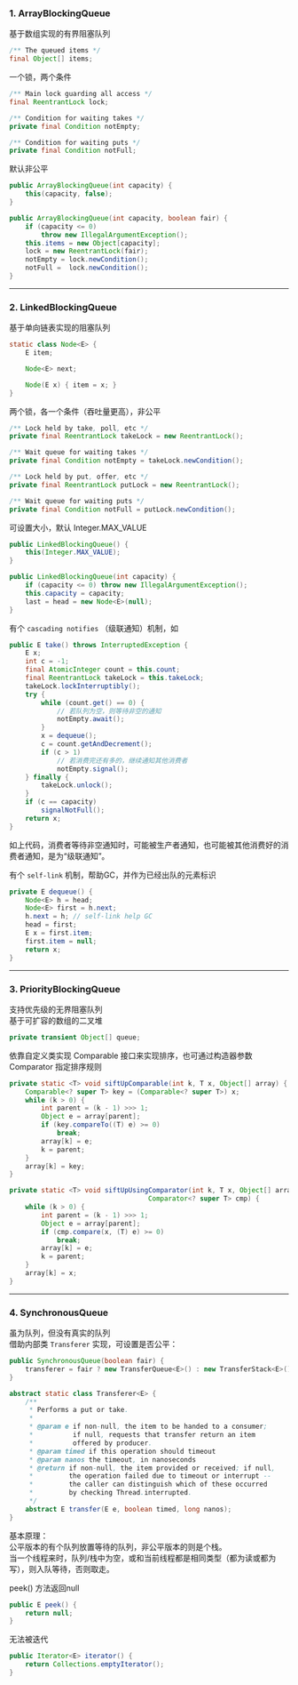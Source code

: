 
### 1. ArrayBlockingQueue  
基于数组实现的有界阻塞队列
```java
/** The queued items */
final Object[] items;
```
一个锁，两个条件
```java
/** Main lock guarding all access */
final ReentrantLock lock;

/** Condition for waiting takes */
private final Condition notEmpty;

/** Condition for waiting puts */
private final Condition notFull;
```
默认非公平
```java
public ArrayBlockingQueue(int capacity) {
    this(capacity, false);
}

public ArrayBlockingQueue(int capacity, boolean fair) {
    if (capacity <= 0)
        throw new IllegalArgumentException();
    this.items = new Object[capacity];
    lock = new ReentrantLock(fair);
    notEmpty = lock.newCondition();
    notFull =  lock.newCondition();
}
```

---

### 2. LinkedBlockingQueue  
基于单向链表实现的阻塞队列
```java
static class Node<E> {
    E item;

    Node<E> next;

    Node(E x) { item = x; }
}
```
两个锁，各一个条件（吞吐量更高），非公平
```java
/** Lock held by take, poll, etc */
private final ReentrantLock takeLock = new ReentrantLock();

/** Wait queue for waiting takes */
private final Condition notEmpty = takeLock.newCondition();

/** Lock held by put, offer, etc */
private final ReentrantLock putLock = new ReentrantLock();

/** Wait queue for waiting puts */
private final Condition notFull = putLock.newCondition();
```
可设置大小，默认 Integer.MAX_VALUE
```java
public LinkedBlockingQueue() {
    this(Integer.MAX_VALUE);
}

public LinkedBlockingQueue(int capacity) {
    if (capacity <= 0) throw new IllegalArgumentException();
    this.capacity = capacity;
    last = head = new Node<E>(null);
}
```

有个 `cascading notifies` （级联通知）机制，如
```java
public E take() throws InterruptedException {
    E x;
    int c = -1;
    final AtomicInteger count = this.count;
    final ReentrantLock takeLock = this.takeLock;
    takeLock.lockInterruptibly();
    try {
        while (count.get() == 0) {
            // 若队列为空，则等待非空的通知
            notEmpty.await();
        }
        x = dequeue();
        c = count.getAndDecrement();
        if (c > 1)
            // 若消费完还有多的，继续通知其他消费者
            notEmpty.signal();
    } finally {
        takeLock.unlock();
    }
    if (c == capacity)
        signalNotFull();
    return x;
}
```
如上代码，消费者等待非空通知时，可能被生产者通知，也可能被其他消费好的消费者通知，是为“级联通知”。

有个 `self-link` 机制，帮助GC，并作为已经出队的元素标识
```java
private E dequeue() {
    Node<E> h = head;
    Node<E> first = h.next;
    h.next = h; // self-link help GC
    head = first;
    E x = first.item;
    first.item = null;
    return x;
}
```

---

### 3. PriorityBlockingQueue
支持优先级的无界阻塞队列  
基于可扩容的数组的二叉堆
```java
private transient Object[] queue;
```
依靠自定义类实现 Comparable 接口来实现排序，也可通过构造器参数 Comparator 指定排序规则
```java
private static <T> void siftUpComparable(int k, T x, Object[] array) {
    Comparable<? super T> key = (Comparable<? super T>) x;
    while (k > 0) {
        int parent = (k - 1) >>> 1;
        Object e = array[parent];
        if (key.compareTo((T) e) >= 0)
            break;
        array[k] = e;
        k = parent;
    }
    array[k] = key;
}

private static <T> void siftUpUsingComparator(int k, T x, Object[] array,
                                   Comparator<? super T> cmp) {
    while (k > 0) {
        int parent = (k - 1) >>> 1;
        Object e = array[parent];
        if (cmp.compare(x, (T) e) >= 0)
            break;
        array[k] = e;
        k = parent;
    }
    array[k] = x;
}
```

---

### 4. SynchronousQueue
虽为队列，但没有真实的队列  
借助内部类 `Transferer` 实现，可设置是否公平：
```java
public SynchronousQueue(boolean fair) {
    transferer = fair ? new TransferQueue<E>() : new TransferStack<E>();
}
```

```java
abstract static class Transferer<E> {
    /**
     * Performs a put or take.
     *
     * @param e if non-null, the item to be handed to a consumer;
     *          if null, requests that transfer return an item
     *          offered by producer.
     * @param timed if this operation should timeout
     * @param nanos the timeout, in nanoseconds
     * @return if non-null, the item provided or received; if null,
     *         the operation failed due to timeout or interrupt --
     *         the caller can distinguish which of these occurred
     *         by checking Thread.interrupted.
     */
    abstract E transfer(E e, boolean timed, long nanos);
}
```
基本原理：  
公平版本的有个队列放置等待的队列，非公平版本的则是个栈。  
当一个线程来时，队列/栈中为空，或和当前线程都是相同类型（都为读或都为写），则入队等待，否则取走。

peek() 方法返回null
```java
public E peek() {
    return null;
}
```
无法被迭代
```java
public Iterator<E> iterator() {
    return Collections.emptyIterator();
}
```
